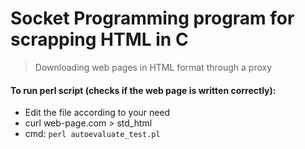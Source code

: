 # Socket Programming program for scrapping HTML in C

> Downloading web pages in HTML format through a proxy

#### To run perl script (checks if the web page is written correctly):

- Edit the file according to your need
- curl web-page.com > std_html
- cmd: 
        ```
        perl autoevaluate_test.pl
        ```
